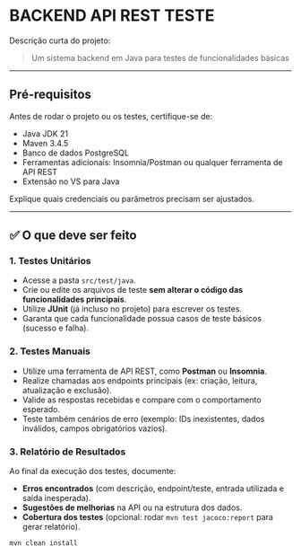 # BACKEND API REST TESTE

Descrição curta do projeto:  
> Um sistema backend em Java para testes de funcionalidades básicas

---

## Pré-requisitos

Antes de rodar o projeto ou os testes, certifique-se de:

- Java JDK 21  
- Maven 3.4.5  
- Banco de dados PostgreSQL
- Ferramentas adicionais: Insomnia/Postman ou qualquer ferramenta de API REST
- Extensão no VS para Java
  
Explique quais credenciais ou parâmetros precisam ser ajustados.

---

## ✅ O que deve ser feito

### 1. Testes Unitários
- Acesse a pasta `src/test/java`.
- Crie ou edite os arquivos de teste **sem alterar o código das funcionalidades principais**.
- Utilize **JUnit** (já incluso no projeto) para escrever os testes.
- Garanta que cada funcionalidade possua casos de teste básicos (sucesso e falha).

### 2. Testes Manuais
- Utilize uma ferramenta de API REST, como **Postman** ou **Insomnia**.
- Realize chamadas aos endpoints principais (ex: criação, leitura, atualização e exclusão).
- Valide as respostas recebidas e compare com o comportamento esperado.
- Teste também cenários de erro (exemplo: IDs inexistentes, dados inválidos, campos obrigatórios vazios).

### 3. Relatório de Resultados
Ao final da execução dos testes, documente:
- **Erros encontrados** (com descrição, endpoint/teste, entrada utilizada e saída inesperada).
- **Sugestões de melhorias** na API ou na estrutura dos dados.
- **Cobertura dos testes** (opcional: rodar `mvn test jacoco:report` para gerar relatório).

```bash
mvn clean install
